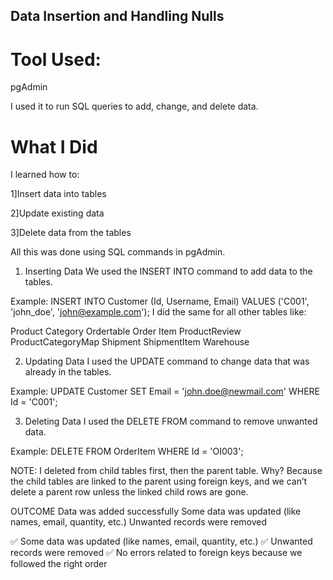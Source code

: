 ## Data Insertion and Handling Nulls

# Tool Used:
pgAdmin 

I used it to run SQL queries to add, change, and delete data.

# What I Did
I learned how to:

1]Insert data into tables

2]Update existing data

3]Delete data from the tables

All this was done using SQL commands in pgAdmin.

1. Inserting Data
We used the INSERT INTO command to add data to the tables.

Example:
INSERT INTO Customer (Id, Username, Email) 
VALUES ('C001', 'john_doe', 'john@example.com');
I did the same for all other tables like:

Product
Category
Ordertable
Order Item
ProductReview
ProductCategoryMap
Shipment
ShipmentItem 
Warehouse

 2. Updating Data
I used the UPDATE command to change data that was already in the tables.

Example:
UPDATE Customer
SET Email = 'john.doe@newmail.com'
WHERE Id = 'C001';

3. Deleting Data
I used the DELETE FROM command to remove unwanted data.

Example:
DELETE FROM OrderItem
WHERE Id = 'OI003';

NOTE: I deleted from child tables first, then the parent table.
Why? Because the child tables are linked to the parent using foreign keys, and we can’t delete a parent row unless the linked child rows are gone.

OUTCOME
Data was added successfully
Some data was updated (like names, email, quantity, etc.)
Unwanted records were removed

✅ Some data was updated (like names, email, quantity, etc.)
✅ Unwanted records were removed
✅ No errors related to foreign keys because we followed the right order
